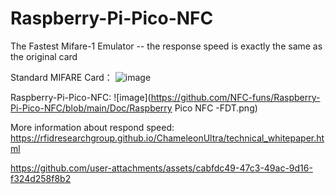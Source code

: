 # Raspberry-Pi-Pico-NFC
The Fastest Mifare-1 Emulator -- the response speed is exactly the same as the original card

Standard MIFARE Card：
![image](https://github.com/NFC-funs/NFC-Emulator/blob/main/Doc/uid_card.png)

Raspberry-Pi-Pico-NFC:
![image](https://github.com/NFC-funs/Raspberry-Pi-Pico-NFC/blob/main/Doc/Raspberry Pico NFC -FDT.png)

More information about respond speed: https://rfidresearchgroup.github.io/ChameleonUltra/technical_whitepaper.html


https://github.com/user-attachments/assets/cabfdc49-47c3-49ac-9d16-f324d258f8b2

